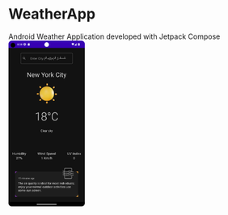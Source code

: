 # WeatherApp
Android Weather Application developed with Jetpack Compose
<img src="https://github.com/EgeKarabacak/WeatherApp/blob/master/app/src/main/res/drawable/WeatherApp-sc.png" width=30% height=30%>

